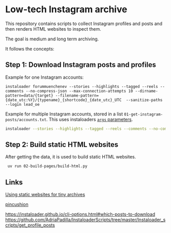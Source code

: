 # Low-tech Instagram archive

This repository contains scripts to collect Instagram profiles and posts and then renders HTML websites to inspect them. 

The goal is medium and long term archiving. 

It follows the concepts: 


## Step 1: Download Instagram posts and profiles

Example for one Instagram accounts:

```
instaloader forummuenchenev --stories --highlights --tagged --reels --comments --no-compress-json --max-connection-attempts 10 --dirname-pattern=data/{target} --filename-pattern={date_utc:%Y}/{typename}_{shortcode}_{date_utc}_UTC  --sanitize-paths --login lead_oe
```

Example for multiple Instagram accounts, stored in a list `01-get-instagram-posts/accounts.txt`.
This uses instaloaders [`args` parameters](https://instaloader.github.io/cli-options.html#cmdoption-arg-args.txt).

```bash
instaloader --stories --highlights --tagged --reels --comments --no-compress-json --max-connection-attempts 10 --dirname-pattern=data/{target} --filename-pattern={date_utc:%Y}/{shortcode}_{date_utc}_UTC  --sanitize-paths --login lead_oe +01-get-instagram-posts/accounts.txt
```

## Step 2: Build static HTML websites

After getting the data, it is used to build static HTML websites. 

```bash
 uv run 02-build-pages/build-html.py
```

## Links

[Using static websites for tiny archives](https://alexwlchan.net/2024/static-websites/)

[pincushion](https://inkdroid.org/2024/10/20/pincushion/)

https://instaloader.github.io/cli-options.html#which-posts-to-download
https://github.com/AdriaPadilla/InstaloaderScripts/tree/master/Instaloader_scripts/get_profile_posts